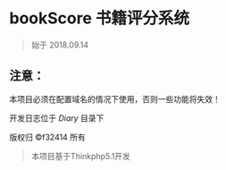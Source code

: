 # bookScore 书籍评分系统
> 始于 2018.09.14

注意：
-

本项目必须在配置域名的情况下使用，否则一些功能将失效！

开发日志位于 *Diary* 目录下

版权归 &copy;f32414 所有

> 本项目基于Thinkphp5.1开发
